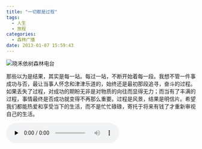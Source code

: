 ```yaml
---
title: "一切都是过程"
tags:
  - 人生
  - 旅程
categories:
  - 森林广播
date: 2013-01-07 15:59:43
---
```


![晓禾依树森林电台](../../../images/radiocover/radio_046.jpg) 

那些以为是结果，其实是每一站。每过一站，不断开始着每一段。我想不管一件事成功与否，最让当事人怀念和津津乐道的，始终还是最初那段追寻，奋斗的过程。如果丢失了过程，对成功的期盼无非是对物质的向往而显得无力；而当有了丰满的过程，事情最终是否成功就变得不再那么重要。过程是风景，结果是明信片。希望我们都能热爱和享受当下的生活，而不是忙忙碌碌，寄托于将来有钱了才重新审视自己的生活。   

<audio id="audio" controls="" preload="none">
  <source id="mp3" src="http://www.coletree.com/radio/coletree_radio_046.mp3">
</audio>